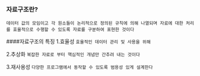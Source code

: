 ### 자료구조란?

`데이터 값의 모임이고 각 원소들이 논리적으로 정의된 규칙에 의해 나열되며 자료에 대한 처리를 효율적으로 수행할 수 있도록 자료를 구분하여 표현한 것이다`

####자료구조의 특징
1.효율성
`효율적인 데이터 관리 및 사용을 위해`

2.추상화
`복잡한 자료로 부터 핵심적인 개념만 간추려 내는 것이다`

3.재사용성
`다양한 프로그램에서 동작할 수 있도록 범용성 있게 설계한다`

